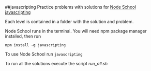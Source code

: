 ##javascripting
Practice problems with solutions for [Node School javascripting][javascripting]

Each level is contained in a folder with the solution and problem.

Node School runs in the terminal. You will need npm package manager installed, then run

```
npm install -g javascripting
```

To use Node School run `javascripting`

To run all the solutions execute the script *run_all.sh*

[javascripting]: http://nodeschool.io/#workshoppers